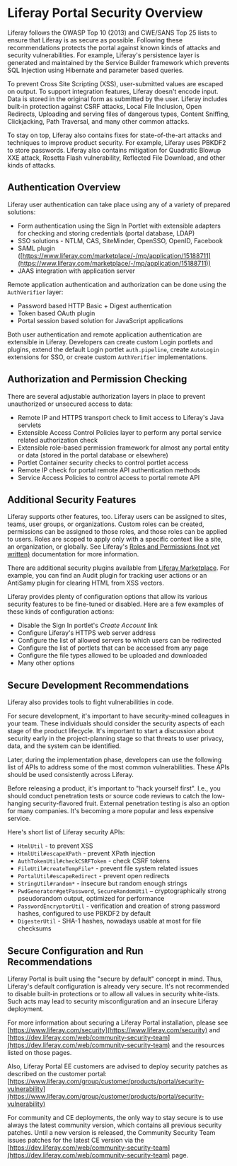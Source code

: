 # Liferay Portal Security Overview [](id=liferay-portal-security-overview)

Liferay follows the OWASP Top 10 (2013) and CWE/SANS Top 25 lists to ensure
that Liferay is as secure as possible. Following these recommendations protects
the portal against known kinds of attacks and security vulnerabilities. For
example, Liferay's persistence layer is generated and maintained by the Service
Builder framework which prevents SQL Injection using Hibernate and parameter
based queries.

To prevent Cross Site Scripting (XSS), user-submitted values are escaped on
output. To support integration features, Liferay doesn't encode input. Data is
stored in the original form as submitted by the user. Liferay includes built-in
protection against CSRF attacks, Local File Inclusion, Open Redirects,
Uploading and serving files of dangerous types, Content Sniffing, Clickjacking,
Path Traversal, and many other common attacks.

To stay on top, Liferay also contains fixes for state-of-the-art attacks and
techniques to improve product security. For example, Liferay uses PBKDF2 to
store passwords. Liferay also contains mitigation for Quadratic Blowup XXE
attack, Rosetta Flash vulnerability, Reflected File Download, and other kinds
of attacks.

## Authentication Overview [](id=authentication-overview)

Liferay user authentication can take place using any of a variety of prepared
solutions:

- Form authentication using the Sign In Portlet with extensible adapters for
  checking and storing credentials (portal database, LDAP)
- SSO solutions - NTLM, CAS, SiteMinder, OpenSSO, OpenID, Facebook
- SAML plugin
  ([https://www.liferay.com/marketplace/-/mp/application/15188711](https://www.liferay.com/marketplace/-/mp/application/15188711))
- JAAS integration with application server

Remote application authentication and authorization can be done using the
`AuthVerifier` layer:

- Password based HTTP Basic + Digest authentication
- Token based OAuth plugin
- Portal session based solution for JavaScript applications

Both user authentication and remote application authentication are extensible
in Liferay. Developers can create custom Login portlets and plugins, extend the
default Login portlet `auth.pipeline`, create `AutoLogin` extensions for SSO,
or create custom `AuthVerifier` implementations.

## Authorization and Permission Checking [](id=authorization-and-permission-checking)

There are several adjustable authorization layers in place to prevent
unauthorized or unsecured access to data:

- Remote IP and HTTPS transport check to limit access to Liferay's Java
  servlets
- Extensible Access Control Policies layer to perform any portal service
  related authorization check
- Extensible role-based permission framework for almost any portal entity or
  data (stored in the portal database or elsewhere)
- Portlet Container security checks to control portlet access
- Remote IP check for portal remote API authentication methods
- Service Access Policies to control access to portal remote API

## Additional Security Features [](id=additional-security-features)

Liferay supports other features, too. Liferay users can be assigned to sites,
teams, user groups, or organizations. Custom roles can be created, permissions
can be assigned to those roles, and those roles can be applied to users. Roles
are scoped to apply only with a specific context like a site, an organization,
or globally. See Liferay's [Roles and Permissions (not yet written)]()
documentation for more information.

There are additional security plugins available from
[Liferay Marketplace](https://www.liferay.com/marketplace). For example, you
can find an Audit plugin for tracking user actions or an AntiSamy plugin for
clearing HTML from XSS vectors.

Liferay provides plenty of configuration options that allow its various
security features to be fine-tuned or disabled. Here are a few examples of
these kinds of configuration actions:

- Disable the Sign In portlet's *Create Account* link
- Configure Liferay's HTTPS web server address
- Configure the list of allowed servers to which users can be redirected
- Configure the list of portlets that can be accessed from any page
- Configure the file types allowed to be uploaded and downloaded
- Many other options

## Secure Development Recommendations [](id=secure-development-recommendations)

Liferay also provides tools to fight vulnerabilities in code.

For secure development, it's important to have security-mined colleagues in
your team. These individuals should consider the security aspects of each stage
of the product lifecycle. It's important to start a discussion about security
early in the project-planning stage so that threats to user privacy, data, and
the system can be identified.

Later, during the implementation phase, developers can use the following list
of APIs to address some of the most common vulnerabilities. These APIs should
be used consistently across Liferay.

Before releasing a product, it's important to "hack yourself first". I.e., you
should conduct penetration tests or source code reviews to catch the
low-hanging security-flavored fruit. External penetration testing is also an
option for many companies. It's becoming a more popular and less expensive
service.

Here's short list of Liferay security APIs:

- `HtmlUtil` - to prevent XSS
- `HtmlUtil#escapeXPath` - prevent XPath injection
- `AuthTokenUtil#checkCSRFToken` - check CSRF tokens
- `FileUtil#createTempFile*` - prevent file system related issues
- `PortalUtil#escapeRedirect` - prevent open redirects
- `StringUtil#random*` - insecure but random enough strings
- `PwdGenerator#getPassword`, `SecureRandomUtil` – cryptographically strong
  pseudorandom output, optimized for performance
- `PasswordEncryptorUtil` - verification and creation of strong password
  hashes, configured to use PBKDF2 by default
- `DigesterUtil` - SHA-1 hashes, nowadays usable at most for file checksums

## Secure Configuration and Run Recommendations [](id=secure-configuration-and-run-recommendations)

Liferay Portal is built using the "secure by default" concept in mind. Thus,
Liferay's default configuration is already very secure. It's not recommended to
disable built-in protections or to allow all values in security white-lists.
Such acts may lead to security misconfiguration and an insecure Liferay
deployment.

For more information about securing a Liferay Portal installation, please see
[https://www.liferay.com/security](https://www.liferay.com/security) and
[https://dev.liferay.com/web/community-security-team](https://dev.liferay.com/web/community-security-team)
and the resources listed on those pages.

Also, Liferay Portal EE customers are advised to deploy security patches as
described on the customer portal:
[https://www.liferay.com/group/customer/products/portal/security-vulnerability](https://www.liferay.com/group/customer/products/portal/security-vulnerability)

For community and CE deployments, the only way to stay secure is to use always
the latest community version, which contains all previous security patches.
Until a new version is released, the Community Security Team issues patches for
the latest CE version via the
[https://dev.liferay.com/web/community-security-team](https://dev.liferay.com/web/community-security-team)
page.
